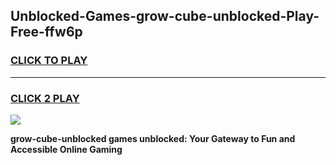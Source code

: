 
## Unblocked-Games-grow-cube-unblocked-Play-Free-ffw6p
<h3>
<a href="https://premium76.site?title=grow-cube-unblocked&ref=23A">CLICK TO PLAY</a></h3>
<hr>

<h3>
<a href="https://premium76.site?title=grow-cube-unblocked&ref=23A">CLICK 2 PLAY</a>
  
</h3>

<a href="https://premium76.site?title=grow-cube-unblocked&ref=23A"><img src="https://clearcache.store/games.png"></a>


**grow-cube-unblocked games unblocked: Your Gateway to Fun and Accessible Online Gaming**
